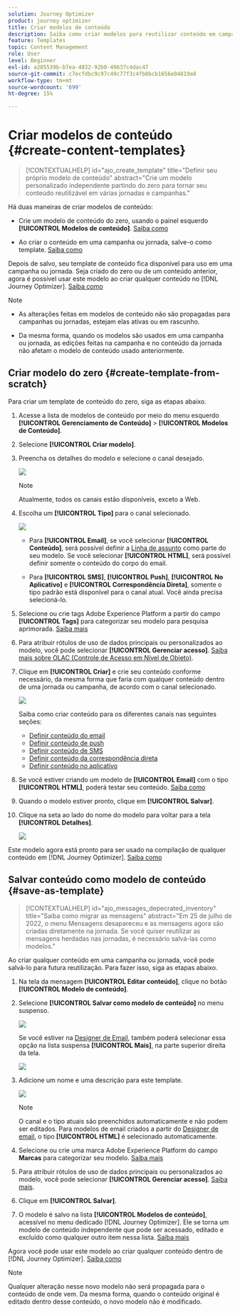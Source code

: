 ```yaml
---
solution: Journey Optimizer
product: journey optimizer
title: Criar modelos de conteúdo
description: Saiba como criar modelos para reutilizar conteúdo em campanhas e jornadas do Journey Optimizer
feature: Templates
topic: Content Management
role: User
level: Beginner
exl-id: a205539b-b7ea-4832-92b0-49637c4dac47
source-git-commit: c7ecfdbc9c97c49c77f3c4fb8bcb1656e04819a8
workflow-type: tm+mt
source-wordcount: '699'
ht-degree: 15%

---
```


# Criar modelos de conteúdo {#create-content-templates}

>[!CONTEXTUALHELP]
>id="ajo_create_template"
>title="Definir seu próprio modelo de conteúdo"
>abstract="Crie um modelo personalizado independente partindo do zero para tornar seu conteúdo reutilizável em várias jornadas e campanhas."

Há duas maneiras de criar modelos de conteúdo:

* Crie um modelo de conteúdo do zero, usando o painel esquerdo **[!UICONTROL Modelos de conteúdo]**. [Saiba como](#create-template-from-scratch)

* Ao criar o conteúdo em uma campanha ou jornada, salve-o como template. [Saiba como](#save-as-template)

Depois de salvo, seu template de conteúdo fica disponível para uso em uma campanha ou jornada. Seja criado do zero ou de um conteúdo anterior, agora é possível usar este modelo ao criar qualquer conteúdo no [!DNL Journey Optimizer]. [Saiba como](#use-content-templates)

>[!NOTE]
>
>* As alterações feitas em modelos de conteúdo não são propagadas para campanhas ou jornadas, estejam elas ativas ou em rascunho.
>
>* Da mesma forma, quando os modelos são usados em uma campanha ou jornada, as edições feitas na campanha e no conteúdo da jornada não afetam o modelo de conteúdo usado anteriormente.

## Criar modelo do zero {#create-template-from-scratch}

Para criar um template de conteúdo do zero, siga as etapas abaixo.

1. Acesse a lista de modelos de conteúdo por meio do menu esquerdo **[!UICONTROL Gerenciamento de Conteúdo]** > **[!UICONTROL Modelos de Conteúdo]**.

1. Selecione **[!UICONTROL Criar modelo]**.

1. Preencha os detalhes do modelo e selecione o canal desejado.

   ![](assets/content-template-channels.png)

   >[!NOTE]
   >
   >Atualmente, todos os canais estão disponíveis, exceto a Web.

1. Escolha um **[!UICONTROL Tipo]** para o canal selecionado.

   ![](assets/content-template-type.png)

   * Para **[!UICONTROL Email]**, se você selecionar **[!UICONTROL Conteúdo]**, será possível definir a [Linha de assunto](../email/create-email.md#define-email-content) como parte do seu modelo. Se você selecionar **[!UICONTROL HTML]**, será possível definir somente o conteúdo do corpo do email.

   * Para **[!UICONTROL SMS]**, **[!UICONTROL Push]**, **[!UICONTROL No Aplicativo]** e **[!UICONTROL Correspondência Direta]**, somente o tipo padrão está disponível para o canal atual. Você ainda precisa selecioná-lo.

1. Selecione ou crie tags Adobe Experience Platform a partir do campo **[!UICONTROL Tags]** para categorizar seu modelo para pesquisa aprimorada. [Saiba mais](../start/search-filter-categorize.md#tags)

1. Para atribuir rótulos de uso de dados principais ou personalizados ao modelo, você pode selecionar **[!UICONTROL Gerenciar acesso]**. [Saiba mais sobre OLAC (Controle de Acesso em Nível de Objeto)](../administration/object-based-access.md).

1. Clique em **[!UICONTROL Criar]** e crie seu conteúdo conforme necessário, da mesma forma que faria com qualquer conteúdo dentro de uma jornada ou campanha, de acordo com o canal selecionado.

   ![](assets/content-template-edition.png)

   Saiba como criar conteúdo para os diferentes canais nas seguintes seções:
   * [Definir conteúdo do email](../email/get-started-email-design.md)
   * [Definir conteúdo de push](../push/design-push.md)
   * [Definir conteúdo de SMS](../sms/create-sms.md#sms-content)
   * [Definir conteúdo da correspondência direta](../direct-mail/create-direct-mail.md)
   * [Definir conteúdo no aplicativo](../in-app/design-in-app.md)

1. Se você estiver criando um modelo de **[!UICONTROL Email]** com o tipo **[!UICONTROL HTML]**, poderá testar seu conteúdo. [Saiba como](#test-template)

1. Quando o modelo estiver pronto, clique em **[!UICONTROL Salvar]**.

1. Clique na seta ao lado do nome do modelo para voltar para a tela **[!UICONTROL Detalhes]**.

   ![](assets/content-template-back.png)

Este modelo agora está pronto para ser usado na compilação de qualquer conteúdo em [!DNL Journey Optimizer]. [Saiba como](#use-content-templates)

## Salvar conteúdo como modelo de conteúdo {#save-as-template}

>[!CONTEXTUALHELP]
>id="ajo_messages_depecrated_inventory"
>title="Saiba como migrar as mensagens"
>abstract="Em 25 de julho de 2022, o menu Mensagens desapareceu e as mensagens agora são criadas diretamente na jornada. Se você quiser reutilizar as mensagens herdadas nas jornadas, é necessário salvá-las como modelos."

Ao criar qualquer conteúdo em uma campanha ou jornada, você pode salvá-lo para futura reutilização. Para fazer isso, siga as etapas abaixo.

1. Na tela da mensagem **[!UICONTROL Editar conteúdo]**, clique no botão **[!UICONTROL Modelo de conteúdo]**.

1. Selecione **[!UICONTROL Salvar como modelo de conteúdo]** no menu suspenso.

   ![](assets/content-template-button-save.png)

   Se você estiver na [Designer de Email](../email/get-started-email-design.md), também poderá selecionar essa opção na lista suspensa **[!UICONTROL Mais]**, na parte superior direita da tela.

   ![](assets/content-template-more-button-save.png)

1. Adicione um nome e uma descrição para este template.

   ![](assets/content-template-name.png)

   >[!NOTE]
   >
   >O canal e o tipo atuais são preenchidos automaticamente e não podem ser editados. Para modelos de email criados a partir do [Designer de email](../email/get-started-email-design.md), o tipo **[!UICONTROL HTML]** é selecionado automaticamente.

1. Selecione ou crie uma marca Adobe Experience Platform do campo **Marcas** para categorizar seu modelo. [Saiba mais](../start/search-filter-categorize.md#tags)

1. Para atribuir rótulos de uso de dados principais ou personalizados ao modelo, você pode selecionar **[!UICONTROL Gerenciar acesso]**. [Saiba mais](../administration/object-based-access.md).

1. Clique em **[!UICONTROL Salvar]**.

1. O modelo é salvo na lista **[!UICONTROL Modelos de conteúdo]**, acessível no menu dedicado [!DNL Journey Optimizer]. Ele se torna um modelo de conteúdo independente que pode ser acessado, editado e excluído como qualquer outro item nessa lista. [Saiba mais](#access-manage-templates)

Agora você pode usar este modelo ao criar qualquer conteúdo dentro de [!DNL Journey Optimizer]. [Saiba como](#use-content-templates)

>[!NOTE]
>
>Qualquer alteração nesse novo modelo não será propagada para o conteúdo de onde vem. Da mesma forma, quando o conteúdo original é editado dentro desse conteúdo, o novo modelo não é modificado.
